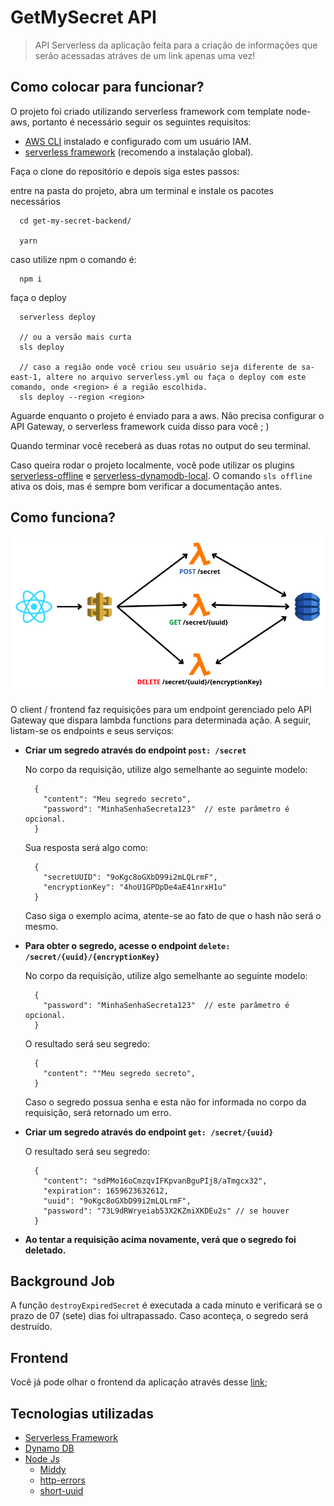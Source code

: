 # GetMySecret API

> API Serverless da aplicação feita para a criação de informações que serão acessadas atráves de um link apenas uma vez!

## Como colocar para funcionar?

O projeto foi criado utilizando serverless framework com template node-aws, portanto é necessário seguir os seguintes requisitos:

- [AWS CLI](https://docs.aws.amazon.com/pt_br/cli/latest/userguide/getting-started-install.html) instalado e configurado com um usuário IAM.
- [serverless framework](https://www.serverless.com/framework/docs/getting-started) (recomendo a instalação global).

Faça o clone do repositório e depois siga estes passos:

entre na pasta do projeto, abra um terminal e instale os pacotes necessários
```
  cd get-my-secret-backend/

  yarn
```
 caso utilize npm o comando é:
```
  npm i
```

faça o deploy
```
  serverless deploy

  // ou a versão mais curta
  sls deploy

  // caso a região onde você criou seu usuário seja diferente de sa-east-1, altere no arquivo serverless.yml ou faça o deploy com este comando, onde <region> é a região escolhida.
  sls deploy --region <region>
```

Aguarde enquanto o projeto é enviado para a aws. Não precisa configurar o API Gateway, o serverless framework cuida disso para você ; )

Quando terminar você receberá as duas rotas no output do seu terminal.

Caso queira rodar o projeto localmente, você pode utilizar os plugins [serverless-offline](https://www.serverless.com/plugins/serverless-offline) e [serverless-dynamodb-local](https://www.serverless.com/plugins/serverless-dynamodb-local). O comando `sls offline` ativa os dois, mas é sempre bom verificar a documentação antes.

## Como funciona?

![API Serverless Bootcamp](/images/api_bootcamp.png)

O client / frontend faz requisições para um endpoint gerenciado pelo API Gateway que dispara lambda functions para determinada ação. A seguir, listam-se os endpoints e seus serviços:

- **Criar um segredo através do endpoint `post: /secret`**

  No corpo da requisição, utilize algo semelhante ao seguinte modelo:
  ```
    {
      "content": "Meu segredo secreto",
      "password": "MinhaSenhaSecreta123"  // este parâmetro é opcional.
    }
  ```

  Sua resposta será algo como:
  ```
    {
      "secretUUID": "9oKgc8oGXbD99i2mLQLrmF",
      "encryptionKey": "4hoU1GPDpDe4aE41nrxH1u"
    }
  ```
  Caso siga o exemplo acima, atente-se ao fato de que o hash não será o mesmo.

- **Para obter o segredo, acesse o endpoint `delete: /secret/{uuid}/{encryptionKey}`**

  No corpo da requisição, utilize algo semelhante ao seguinte modelo:
  ```
    {
      "password": "MinhaSenhaSecreta123"  // este parâmetro é opcional.
    }
  ```

  O resultado será seu segredo:
  ```
    {
      "content": ""Meu segredo secreto",
    }
  ```

  Caso o segredo possua senha e esta não for informada no corpo da requisição, será retornado um erro.

- **Criar um segredo através do endpoint `get: /secret/{uuid}`**

  O resultado será seu segredo:
  ```
    {
      "content": "sdPMo16oCmzqvIFKpvanBguPIj8/aTmgcx32",
      "expiration": 1659623632612,
      "uuid": "9oKgc8oGXbD99i2mLQLrmF",
      "password": "73L9dRWryeiab53X2KZmiXKDEu2s" // se houver
    }
  ```

- **Ao tentar a requisição acima novamente, verá que o segredo foi deletado.**

## Background Job

A função `destroyExpiredSecret` é executada a cada minuto e verificará se o prazo de 07 (sete) dias foi ultrapassado. Caso aconteça, o segredo será destruído.

## Frontend

Você já pode olhar o frontend da aplicação através desse [link](https://github.com/kauelima21/get-my-secret-frontend);

## Tecnologias utilizadas

- [Serverless Framework](https://www.serverless.com/)
- [Dynamo DB](https://aws.amazon.com/pt/dynamodb/)
- [Node Js](https://nodejs.org/en/)
  - [Middy](https://middy.js.org/)
  - [http-errors](https://www.npmjs.com/package/http-errors)
  - [short-uuid](https://www.npmjs.com/package/short-uuid)
